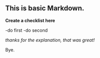 ## This is basic Markdown.

__Create a checklist here__

-do first
-do second


*thanks for the explanation, that was great!*

Bye.
